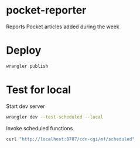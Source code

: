 # pocket-reporter

Reports Pocket articles added during the week

# Deploy
```bash
wrangler publish
```

# Test for local
Start dev server
```bash
wrangler dev --test-scheduled --local
```

Invoke scheduled functions
```bash
curl "http://localhost:8787/cdn-cgi/mf/scheduled"
```
